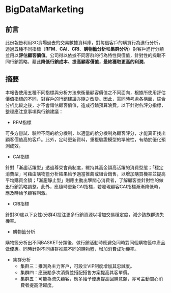 # BigDataMarketing
## 前言
此份報告利用3C賣場過去的交易數據資料庫，對每個客戶的購買行為進行分析，透過五種不同指標（**RFM**、**CAI**、**CRI**、**購物籃分析**和**集群分析**）對客戶進行分類並用以**評估顧客價值**。公司得以依據不同客群的行為特性與價值，針對性的採取不同行銷策略，藉此**降低行銷成本、提高顧客價值，最終獲取更高的利潤**。

## 摘要
本報告使用五種不同指標與分析方法來衡量顧客價值之不同面向，根據所使用評估價值指標的不同，對客戶的行銷建議亦隨之改變。因此，需同時考慮各構面，綜合分析比較之後，才不會錯估顧客價值，造成行銷預算浪費。以下針對各評分指標，整理應注意事項與行銷建議：

* RFM指標

可多方嘗試、驗證不同的給分機制，以適當的給分機制為顧客評分，才能真正找出顧客價值高的客戶。此外，定時更新資料，重複驗證模型的準確性，有助於優化預測成效。

* CAI指標

針對「漸趨活躍型」透過尊榮會員制度，維持其高金額高活躍的消費型態；「穩定消費型」可藉由購物籃分析結果給予適當推薦或組合銷售，以增加購買機率並提高平均購買金額；「漸趨靜止型」則應主動出擊關心消費者，了解顧客並針對性的做出行銷策略調整。此外，應隨時更新CAI指標，若發現顧客CAI指標漸漸降低時，應及時給予顧客刺激。
 
* CRI指標

針對30歲以下女性(分群4)投注更多行銷資源以增加交易穩定度，減少該族群流失機率。

* 購物籃分析

購物籃分析出不同BASKET分類後，做行銷活動時應避免同時對同個購物籃中產品做優惠。同時針對不同族群推薦不同的購物籃，增加消費成功機率。

* 集群分析
  * 集群三：推測為主力客戶，可設立VIP制度增加其忠誠度。
  * 集群四：應鼓勵多次消費並搭配搭售方案提高其客單價。
  * 集群五：可能為流失顧客，應多給予優惠提高回購意願，亦可主動關心消費者提高活躍度。

